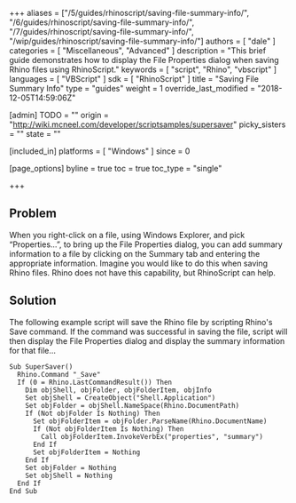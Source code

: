 +++
aliases = ["/5/guides/rhinoscript/saving-file-summary-info/", "/6/guides/rhinoscript/saving-file-summary-info/", "/7/guides/rhinoscript/saving-file-summary-info/", "/wip/guides/rhinoscript/saving-file-summary-info/"]
authors = [ "dale" ]
categories = [ "Miscellaneous", "Advanced" ]
description = "This brief guide demonstrates how to display the File Properties dialog when saving Rhino files using RhinoScript."
keywords = [ "script", "Rhino", "vbscript" ]
languages = [ "VBScript" ]
sdk = [ "RhinoScript" ]
title = "Saving File Summary Info"
type = "guides"
weight = 1
override_last_modified = "2018-12-05T14:59:06Z"

[admin]
TODO = ""
origin = "http://wiki.mcneel.com/developer/scriptsamples/supersaver"
picky_sisters = ""
state = ""

[included_in]
platforms = [ "Windows" ]
since = 0

[page_options]
byline = true
toc = true
toc_type = "single"

+++

 
## Problem

When you right-click on a file, using Windows Explorer, and pick “Properties...”, to bring up the File Properties dialog, you can add summary information to a file by clicking on the Summary tab and entering the appropriate information.  Imagine you would like to do this when saving Rhino files. Rhino does not have this capability, but RhinoScript can help.

## Solution

The following example script will save the Rhino file by scripting Rhino's Save command.  If the command was successful in saving the file, script will then display the File Properties dialog and display the summary information for that file...

```vbnet
Sub SuperSaver()
  Rhino.Command "_Save"
  If (0 = Rhino.LastCommandResult()) Then
    Dim objShell, objFolder, objFolderItem, objInfo
    Set objShell = CreateObject("Shell.Application")
    Set objFolder = objShell.NameSpace(Rhino.DocumentPath)
    If (Not objFolder Is Nothing) Then
      Set objFolderItem = objFolder.ParseName(Rhino.DocumentName)
      If (Not objFolderItem Is Nothing) Then
        Call objFolderItem.InvokeVerbEx("properties", "summary")
      End If
      Set objFolderItem = Nothing
    End If
    Set objFolder = Nothing
    Set objShell = Nothing
  End If
End Sub
```
